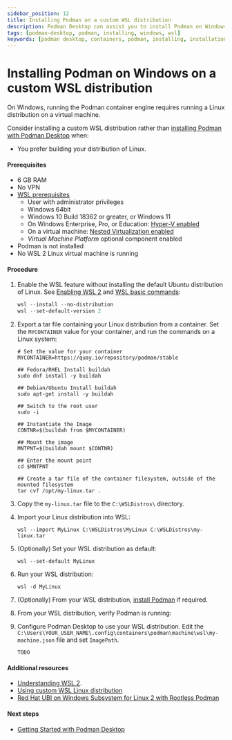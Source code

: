 ```yaml
---
sidebar_position: 12
title: Installing Podman on a custom WSL distribution
description: Podman Desktop can assist you to install Podman on Windows.
tags: [podman-desktop, podman, installing, windows, wsl]
keywords: [podman desktop, containers, podman, installing, installation, windows]
---
```


# Installing Podman on Windows on a custom WSL distribution

On Windows, running the Podman container engine requires running a Linux distribution on a virtual machine.

Consider installing a custom WSL distribution rather than [installing Podman with Podman Desktop](installing-podman-with-podman-desktop) when:

* You prefer building your distribution of Linux.

#### Prerequisites

* 6 GB RAM
* No VPN
* [WSL prerequisites](https://learn.microsoft.com/en-us/windows/wsl/troubleshooting#error-0x80370102-the-virtual-machine-could-not-be-started-because-a-required-feature-is-not-installed)
  * User with administrator privileges
  * Windows 64bit
  * Windows 10 Build 18362 or greater, or Windows 11
  * On Windows Enterprise, Pro, or Education:  [Hyper-V enabled](https://learn.microsoft.com/en-us/virtualization/hyper-v-on-windows/quick-start/enable-hyper-v)
  * On a virtual machine: [Nested Virtualization enabled](https://learn.microsoft.com/en-us/virtualization/hyper-v-on-windows/user-guide/nested-virtualization#configure-nested-virtualization)
  * *Virtual Machine Platform* optional component enabled
* Podman is not installed
* No WSL 2 Linux virtual machine is running

#### Procedure

1. Enable the WSL feature without installing the default Ubuntu distribution of Linux. See [Enabling WSL 2](https://docs.microsoft.com/en-us/windows/wsl/install) and [WSL basic commands](https://learn.microsoft.com/en-us/windows/wsl/basic-commands):

    ```powershell
    wsl --install --no-distribution
    wsl --set-default-version 2
    ```

2. Export a tar file containing your Linux distribution from a container. Set the `MYCONTAINER` value for your container, and run the commands on a Linux system:

     ```
     # Set the value for your container
     MYCONTAINER=https://quay.io/repository/podman/stable 
     
     ## Fedora/RHEL Install buildah
     sudo dnf install -y buildah
     
     ## Debian/Ubuntu Install buildah
     sudo apt-get install -y buildah

     ## Switch to the root user
     sudo -i

     ## Instantiate the Image
     CONTNR=$(buildah from $MYCONTAINER)

     ## Mount the image
     MNTPNT=$(buildah mount $CONTNR)

     ## Enter the mount point
     cd $MNTPNT

     ## Create a tar file of the container filesystem, outside of the mounted filesystem
     tar cvf /opt/my-linux.tar .
     ```

3. Copy the `my-linux.tar` file to the `C:\WSLDistros\` directory.

4. Import your Linux distribution into WSL:

    ```
    wsl --import MyLinux C:\WSLDistros\MyLinux C:\WSLDistros\my-linux.tar
    ```

5. (Optionally) Set your WSL distribution as default:

    ```
    wsl --set-default MyLinux
    ```

6. Run your WSL distribution:

    ```
    wsl -d MyLinux
    ```

7. (Optionally) From your WSL distribution, [install Podman](https://podman.io/getting-started/installation#installing-on-linux) if required.

8. From your WSL distribution, verify Podman is running:
9. Configure Podman Desktop to use your WSL distribution. Edit the  `C:\Users\YOUR_USER_NAME\.config\containers\podman\machine\wsl\my-machine.json` file and set `ImagePath`.

    ```
    TODO
    ```

#### Additional resources

* [Understanding WSL 2](https://learn.microsoft.com/en-us/windows/wsl/about#what-is-wsl-2).
* [Using custom WSL Linux distribution](https://learn.microsoft.com/en-us/windows/wsl/use-custom-distro)
* [Red Hat UBI on Windows Subsystem for Linux 2 with Rootless Podman](https://kenmoini.com/post/2022/04/rhel-ubi-on-wsl2-with-rootless-podman/)

#### Next steps

* [Getting Started with Podman Desktop](/docs/getting-started/getting-started)
